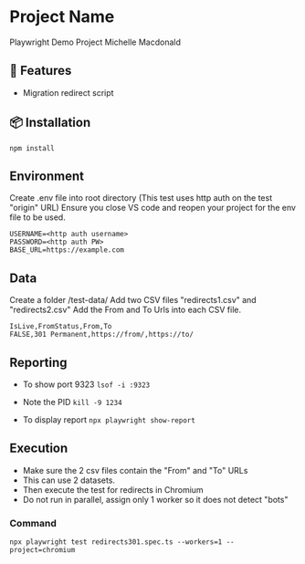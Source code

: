 # Project Name

Playwright Demo Project
Michelle Macdonald

## 🚀 Features

- Migration redirect script

## 📦 Installation

```npm install``` 

## Environment
Create .env file into root directory
(This test uses http auth on the test "origin" URL)
Ensure you close VS code and reopen your project for the env file to be used.
```
USERNAME=<http auth username>
PASSWORD=<http auth PW>
BASE_URL=https://example.com
```

## Data
Create a folder /test-data/
Add two CSV files "redirects1.csv" and "redirects2.csv"
Add the From and To Urls into each CSV file.
```
IsLive,FromStatus,From,To
FALSE,301 Permanent,https://from/,https://to/
```

## Reporting

- To show port 9323
```lsof -i :9323```

- Note the PID
```kill -9 1234```

- To display report
```npx playwright show-report```

## Execution

- Make sure the 2 csv files contain the "From" and "To" URLs
- This can use 2 datasets. 
- Then execute the test for redirects in Chromium
- Do not run in parallel, assign only 1 worker so it does not detect "bots"

### Command
```npx playwright test redirects301.spec.ts --workers=1 --project=chromium```